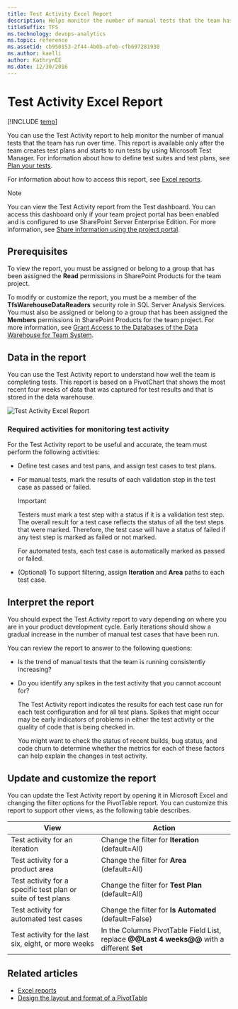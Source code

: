 ```yaml
---
title: Test Activity Excel Report 
description: Helps monitor the number of manual tests that the team has run over time.
titleSuffix: TFS
ms.technology: devops-analytics
ms.topic: reference
ms.assetid: cb950153-2f44-4b0b-afeb-cfb697281930
ms.author: kaelli
author: KathrynEE
ms.date: 12/30/2016
---
```


# Test Activity Excel Report

[!INCLUDE [temp](../includes/tfs-sharepoint-version.md)]

You can use the Test Activity report to help monitor the number of manual tests that the team has run over time. This report is available only after the team creates test plans and starts to run tests by using Microsoft Test Manager. For information about how to define test suites and test plans, see [Plan your tests](../../test/create-test-cases.md).

For information about how to access this report, see [Excel reports](excel-reports.md).

> [!NOTE]
> You can view the Test Activity report from the Test dashboard. You can access this dashboard only if your team project portal has been enabled and is configured to use SharePoint Server Enterprise Edition. For more information, see [Share information using the project portal](../sharepoint-dashboards/share-information-using-the-project-portal.md).

## Prerequisites

To view the report, you must be assigned or belong to a group that has been assigned the **Read** permissions in SharePoint Products for the team project.

To modify or customize the report, you must be a member of the **TfsWarehouseDataReaders** security role in SQL Server Analysis Services. You must also be assigned or belong to a group that has been assigned the **Members** permissions in SharePoint Products for the team project. For more information, see [Grant Access to the Databases of the Data Warehouse for Team System](../admin/grant-permissions-to-reports.md).

<a name="Data"></a>

## Data in the report

You can use the Test Activity report to understand how well the team is completing tests. This report is based on a PivotChart that shows the most recent four weeks of data that was captured for test results and that is stored in the data warehouse.

![Test Activity Excel Report](media/procguid_testactivity.png "ProcGuid_TestActivity")

### Required activities for monitoring test activity

For the Test Activity report to be useful and accurate, the team must perform the following activities:

- Define test cases and test pans, and assign test cases to test plans.
- For manual tests, mark the results of each validation step in the test case as passed or failed.

  > [!IMPORTANT]
  > Testers must mark a test step with a status if it is a validation test step. The overall result for a test case reflects the status of all the test steps that were marked. Therefore, the test case will have a status of failed if any test step is marked as failed or not marked.

  For automated tests, each test case is automatically marked as passed or failed.

- (Optional) To support filtering, assign **Iteration** and **Area** paths to each test case.

<a name="Interpreting"></a>

## Interpret the report

You should expect the Test Activity report to vary depending on where you are in your product development cycle. Early iterations should show a gradual increase in the number of manual test cases that have been run.

You can review the report to answer to the following questions:

- Is the trend of manual tests that the team is running consistently increasing?

- Do you identify any spikes in the test activity that you cannot account for?

  The Test Activity report indicates the results for each test case run for each test configuration and for all test plans. Spikes that might occur may be early indicators of problems in either the test activity or the quality of code that is being checked in.

  You might want to check the status of recent builds, bug status, and code churn to determine whether the metrics for each of these factors can help explain the changes in test activity.

<a name="Updating"></a>

## Update and customize the report

You can update the Test Activity report by opening it in Microsoft Excel and changing the filter options for the PivotTable report. You can customize this report to support other views, as the following table describes.

| View                                                          | Action                                                                                      |
| ------------------------------------------------------------- | ------------------------------------------------------------------------------------------- |
| Test activity for an iteration                                | Change the filter for **Iteration** (default=All)                                           |
| Test activity for a product area                              | Change the filter for **Area** (default=All)                                                |
| Test activity for a specific test plan or suite of test plans | Change the filter for **Test Plan** (default=All)                                           |
| Test activity for automated test cases                        | Change the filter for **Is Automated** (default=False)                                      |
| Test activity for the last six, eight, or more weeks          | In the Columns PivotTable Field List, replace **@@Last 4 weeks@@** with a different **Set** |

## Related articles

- [Excel reports](excel-reports.md)
- [Design the layout and format of a PivotTable](https://support.office.com/article/design-the-layout-and-format-of-a-pivottable-a9600265-95bf-4900-868e-641133c05a80)
